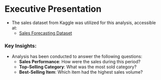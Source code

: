 # Executive Presentation
- The sales dataset from Kaggle was utilized for this analysis, accessible at:
    - [Sales Forecasting Dataset](https://www.kaggle.com/datasets/rohitsahoo/sales-forecasting)

### Key Insights:
- Analysis has been conducted to answer the following questions:
    - **Sales Performance**: How were the sales during this period?
    - **Top-Selling Category**: What was the most sold category?
    - **Best-Selling Item**: Which item had the highest sales volume?
